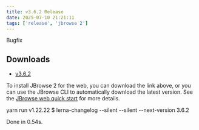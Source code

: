 ```yaml
---
title: v3.6.2 Release
date: 2025-07-10 21:21:11
tags: ['release', 'jbrowse 2']
---
```


Bugfix

## Downloads

- [v3.6.2](https://github.com/GMOD/jbrowse-components/releases/tag/v3.6.2)

To install JBrowse 2 for the web, you can download the link above, or you can
use the JBrowse CLI to automatically download the latest version. See the
[JBrowse web quick start](https://jbrowse.org/jb2/docs/quickstart_web) for more
details.

yarn run v1.22.22 $ lerna-changelog --silent --silent --next-version 3.6.2

Done in 0.54s.

